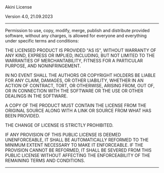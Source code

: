 Akini License

Version 4.0, 21.09.2023

---

Permission to use, copy, modify, merge,
publish and distribute provided software, without any charges, is allowed
for everyone and everything under specific terms and conditions:

THE LICENSED PRODUCT IS PROVIDED "AS IS", WITHOUT WARRANTY OF ANY KIND,
EXPRESS OR IMPLIED, INCLUDING, BUT NOT LIMITED TO THE WARRANTIES
OF MERCHANTABILITY, FITNESS FOR A PARTICULAR PURPOSE, AND NONINFRINGEMENT.

IN NO EVENT SHALL THE AUTHORS OR COPYRIGHT HOLDERS BE LIABLE FOR ANY CLAIM,
DAMAGES, OR OTHER LIABILITY, WHETHER IN AN ACTION OF CONTRACT, TORT,
OR OTHERWISE, ARISING FROM, OUT OF, OR IN CONNECTION WITH THE SOFTWARE
OR THE USE OR OTHER DEALINGS IN THE SOFTWARE.

A COPY OF THE PRODUCT MUST CONTAIN THE LICENSE FROM THE ORIGINAL
SOURCE ALONG WITH A LINK OR SOURCE FROM WHAT HAS BEEN PROVIDED.

THE CHANGE OF LICENSE IS STRICTLY PROHIBITED.

IF ANY PROVISION OF THIS PUBLIC LICENSE IS DEEMED UNENFORCEABLE, IT SHALL BE
AUTOMATICALLY REFORMED TO THE MINIMUM EXTENT NECESSARY TO MAKE IT ENFORCEABLE.
IF THE PROVISION CANNOT BE REFORMED, IT SHALL BE SEVERED FROM THIS
PUBLIC LICENSE WITHOUT AFFECTING THE ENFORCEABILITY OF THE REMAINING TERMS
AND CONDITIONS.

---


